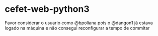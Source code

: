 # cefet-web-python3

Favor considerar o usuario como @bpoliana pois o @dangon1 já estava logado na máquina e não consegui reconfigurar a tempo de commitar 
